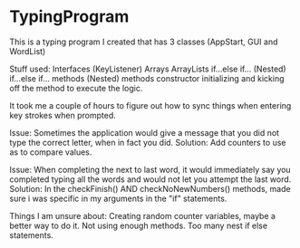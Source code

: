 # TypingProgram

This is a typing program I created that has 3 classes (AppStart, GUI and WordList)

Stuff used:
Interfaces (KeyListener)
Arrays
ArrayLists
if...else if...
(Nested) if...else if...
methods
(Nested) methods
constructor initializing and kicking off the method to execute the logic.


It took me a couple of hours to figure out how to sync things when entering key strokes when prompted.  

Issue:
Sometimes the application would give a message that you did not type the correct letter, when in fact you did.
Solution:
Add counters to use as to compare values.


Issue:
When completing the next to last word, it would immediately say you completed typing all the words and would not let you attempt the last word.
Solution:
In the checkFinish() AND checkNoNewNumbers() methods, made sure i was specific in my arguments in the "if" statements.




Things I am unsure about:
Creating random counter variables, maybe a better way to do it.
Not using enough methods.
Too many nest if else statements.
